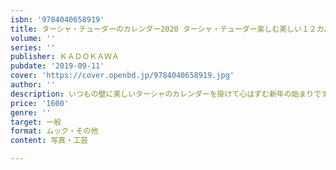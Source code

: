 ```yaml
---
isbn: '9784040658919'
title: ターシャ・テューダーのカレンダー2020 ターシャ・テューダー楽しむ美しい１２カ月
volume: ''
series: ''
publisher: ＫＡＤＯＫＡＷＡ
pubdate: '2019-09-11'
cover: 'https://cover.openbd.jp/9784040658919.jpg'
author: ''
description: いつもの壁に美しいターシャのカレンダーを掛けて心はずむ新年の始まりです
price: '1600'
genre: ''
target: 一般
format: ムック・その他
content: 写真・工芸

---
```

